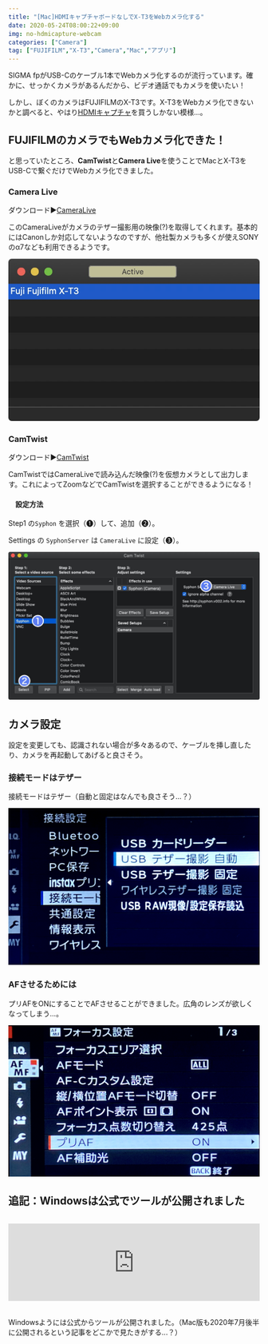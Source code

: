 ```yaml
---
title: "[Mac]HDMIキャプチャボードなしでX-T3をWebカメラ化する"
date: 2020-05-24T08:00:22+09:00
img: no-hdmicapture-webcam
categories: ["Camera"]
tag: ["FUJIFILM","X-T3","Camera","Mac","アプリ"]
---
```


SIGMA fpがUSB-Cのケーブル1本でWebカメラ化するのが流行っています。確かに、せっかくカメラがあるんだから、ビデオ通話でもカメラを使いたい！

しかし、ぼくのカメラはFUJIFILMのX-T3です。X-T3をWebカメラ化できないかと調べると、やはり[HDMIキャプチャ](https://amzn.to/2YXLpK8)を買うしかない模様...。

## FUJIFILMのカメラでもWebカメラ化できた！

と思っていたところ、**CamTwist**と**Camera Live**を使うことでMacとX-T3をUSB-Cで繋ぐだけでWebカメラ化できました。

### Camera Live

ダウンロード▶︎[CameraLive](https://github.com/v002/v002-Camera-Live/releases)

このCameraLiveがカメラのテザー撮影用の映像(?)を取得してくれます。基本的にはCanonしか対応してないようなのですが、他社製カメラも多くが使えSONYのα7なども利用できるようです。

![ちゃんとX-T3をクリックしてあげないと有効にならない](../../../images/no-hdmicapture-webcam-1.jpg)

### CamTwist

ダウンロード▶︎[CamTwist](http://camtwiststudio.com)

CamTwistではCameraLiveで読み込んだ映像(?)を仮想カメラとして出力します。これによってZoomなどでCamTwistを選択することができるようになる！

#### 　設定方法

Step1 の`Syphon` を選択（❶）して、追加（❷）。

Settings の `SyphonServer` は `CameraLive` に設定（❸）。

![Setp3の Autoload にしておくと、起動時に自動適応される](../../../images/no-hdmicapture-webcam-2.jpg)

## カメラ設定

設定を変更しても、認識されない場合が多々あるので、ケーブルを挿し直したり、カメラを再起動してあげると良さそう。

### 接続モードはテザー

接続モードはテザー（自動と固定はなんでも良さそう...？）

![セットアップ(レンチマーク) ＞ 接続設定 ＞ 接続モード](../../../images/no-hdmicapture-webcam-3.jpg)

### AFさせるためには

プリAFをONにすることでAFさせることができました。広角のレンズが欲しくなってしまう...。

![フォーカス設定(AF/MF) ＞ プリAF](../../../images/no-hdmicapture-webcam-4.jpg)

## 追記：Windowsは公式でツールが公開されました

<iframe style="width:100%;height:155px;margin:15px 0;max-width:680px;" src="https://hatenablog-parts.com/embed?url=https://fujifilm-x.com/ja-jp/support/download/software/x-webcam/" frameborder="0" scrolling="no"></iframe>

Windowsようには公式からツールが公開されました。（Mac版も2020年7月後半に公開されるという記事をどこかで見たきがする...？）